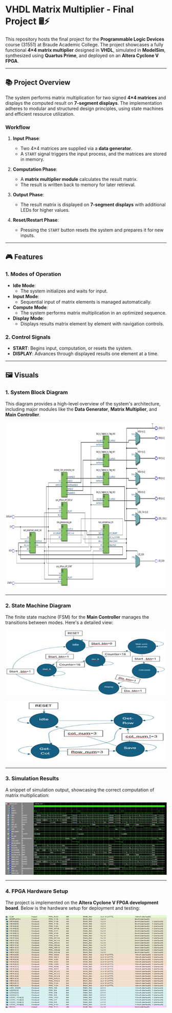 # **VHDL Matrix Multiplier - Final Project** 🖩⚡

This repository hosts the final project for the **Programmable Logic Devices** course (31551) at Braude Academic College. The project showcases a fully functional **4×4 matrix multiplier** designed in **VHDL**, simulated in **ModelSim**, synthesized using **Quartus Prime**, and deployed on an **Altera Cyclone V FPGA**.

---

## **📚 Project Overview**
The system performs matrix multiplication for two signed **4×4 matrices** and displays the computed result on **7-segment displays**. The implementation adheres to modular and structured design principles, using state machines and efficient resource utilization.

### **Workflow**
1. **Input Phase**:
   - Two 4×4 matrices are supplied via a **data generator**.
   - A `START` signal triggers the input process, and the matrices are stored in memory.

2. **Computation Phase**:
   - A **matrix multiplier module** calculates the result matrix.
   - The result is written back to memory for later retrieval.

3. **Output Phase**:
   - The result matrix is displayed on **7-segment displays** with additional LEDs for higher values.

4. **Reset/Restart Phase**:
   - Pressing the `START` button resets the system and prepares it for new inputs.

---

## **🎮 Features**
### **1. Modes of Operation**
- **Idle Mode**:
  - The system initializes and waits for input.
- **Input Mode**:
  - Sequential input of matrix elements is managed automatically.
- **Compute Mode**:
  - The system performs matrix multiplication in an optimized sequence.
- **Display Mode**:
  - Displays results matrix element by element with navigation controls.

### **2. Control Signals**
- **START**: Begins input, computation, or resets the system.
- **DISPLAY**: Advances through displayed results one element at a time.

---

## **🖼️ Visuals**

### **1. System Block Diagram**
This diagram provides a high-level overview of the system's architecture, including major modules like the **Data Generator**, **Matrix Multiplier**, and **Main Controller**.

![Matrices Mult Block Diagram](assets/matrices_mult_block_diagram.png)

---

### **2. State Machine Diagram**
The finite state machine (FSM) for the **Main Controller** manages the transitions between modes. Here's a detailed view:

![Main State Machine](assets/main_state_machine.png)

![Multiply State Machine](assets/multiply_state_machine.png)

---

### **3. Simulation Results**
A snippet of simulation output, showcasing the correct computation of matrix multiplication:

![Simulation Waveform](assets/simulation_waveform.png)

---

### **4. FPGA Hardware Setup**
The project is implemented on the **Altera Cyclone V FPGA development board**. Below is the hardware setup for deployment and testing:

![Hardware Setup](assets/hardware_setup.png)

